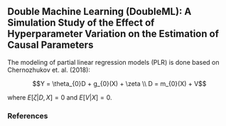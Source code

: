 ## Double Machine Learning (DoubleML): A Simulation Study of the Effect of Hyperparameter Variation on the Estimation of Causal Parameters

The modeling of partial linear regression models (PLR) is done based on Chernozhukov et. al. (2018):

$$Y = \theta_{0}D + g_{0}(X) + \zeta \\
D = m_{0}(X) + V$$

where $E[\zeta|D,X]=0$ and $E[V|X]=0$.
### References
